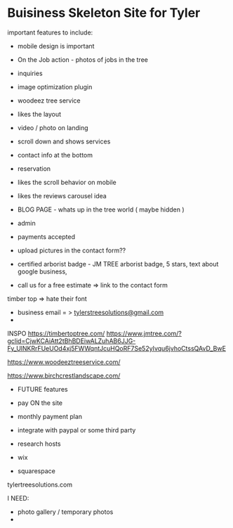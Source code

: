# Buisiness Skeleton Site for Tyler 

important features to include:
- mobile design is important 
- On the Job action - photos of jobs in the tree
- inquiries
- image optimization plugin
- woodeez tree service
 - likes the layout
 - video / photo on landing
 - scroll down and shows services
 - contact info at the bottom
 - reservation 
 - likes the scroll behavior on mobile
- likes the reviews carousel idea
- BLOG PAGE - whats up in the tree world ( maybe hidden )
- admin  
- payments accepted



- upload pictures in the contact form??
- certified arborist badge - JM TREE arborist badge, 5 stars, text about google business, 
- call us for a free estimate => link to the contact form


timber top 
=> hate their font


- business email = > tylerstreesolutions@gmail.com  
- 


INSPO 
https://timbertoptree.com/
https://www.jmtree.com/?gclid=CjwKCAiAtt2tBhBDEiwALZuhAB6JJG-Fy_UlNKRrFUeUOd4xj5FWWqntJcuHQoRF7Se52yIvqu6jvhoCtssQAvD_BwE


https://www.woodeeztreeservice.com/

https://www.birchcrestlandscape.com/


* FUTURE features
- pay ON the site
 - monthly payment plan
 - integrate with paypal or some third party


- research hosts
- wix 
- squarespace



tylertreesolutions.com


I NEED:
- photo gallery / temporary photos
- 